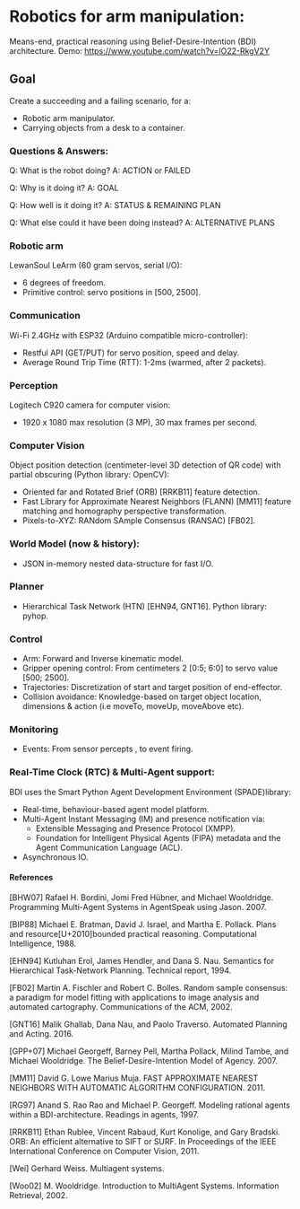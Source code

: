 # Robotics for arm manipulation:

Means-end, practical reasoning using Belief-Desire-Intention (BDI) architecture.
Demo: https://www.youtube.com/watch?v=lO22-RkgV2Y

## Goal
Create a succeeding and a failing scenario, for a:
- Robotic arm manipulator.
- Carrying objects from a desk to a container.

### Questions & Answers:
Q: What is the robot doing? A: ACTION or FAILED

Q: Why is it doing it? A: GOAL

Q: How well is it doing it? A: STATUS & REMAINING PLAN

Q: What else could it have been doing instead? A: ALTERNATIVE PLANS

### Robotic arm
LewanSoul LeArm (60 gram servos, serial I/O):
- 6 degrees of freedom.
- Primitive control: servo positions in [500, 2500].

### Communication
Wi-Fi 2.4GHz with ESP32 (Arduino compatible micro-controller):
- Restful API (GET/PUT) for servo position, speed and delay.
- Average Round Trip Time (RTT):  1-2ms (warmed, after 2 packets).

### Perception
Logitech C920 camera for computer vision:
- 1920 x 1080 max resolution (3 MP), 30 max frames per second.

### Computer Vision
Object position detection (centimeter-level 3D detection of QR code) with partial obscuring (Python library: OpenCV):
- Oriented far and Rotated Brief (ORB) [RRKB11] feature detection.
- Fast Library for Approximate Nearest Neighbors (FLANN) [MM11] feature matching and homography perspective transformation.
- Pixels-to-XYZ: RANdom SAmple Consensus (RANSAC) [FB02].

### World Model (now & history):
- JSON in-memory nested data-structure for fast I/O.

### Planner
- Hierarchical Task Network (HTN) [EHN94, GNT16]. Python library: pyhop.

### Control
- Arm: Forward and Inverse kinematic model.
- Gripper opening control: From centimeters 2 [0:5; 6:0] to servo value [500; 2500].
- Trajectories: Discretization of start and target position of end-effector.
- Collision avoidance: Knowledge-based on target object location, dimensions & action (i.e
moveTo, moveUp, moveAbove etc).

### Monitoring
- Events: From sensor percepts , to event firing.

### Real-Time Clock (RTC) & Multi-Agent support:
BDI uses the Smart Python Agent Development Environment (SPADE)library:
- Real-time, behaviour-based agent model platform.
- Multi-Agent Instant Messaging (IM) and presence notification via:
  - Extensible Messaging and Presence Protocol (XMPP).
  - Foundation for Intelligent Physical Agents (FIPA) metadata and the Agent Communication Language (ACL).
- Asynchronous IO.

#### References

[BHW07] Rafael H. Bordini, Jomi Fred Hübner, and Michael Wooldridge. Programming Multi-Agent Systems in AgentSpeak using Jason. 2007.

[BIP88] Michael E. Bratman, David J. Israel, and Martha E. Pollack. Plans and resource[U+2010]bounded practical reasoning. Computational Intelligence, 1988.

[EHN94] Kutluhan Erol, James Hendler, and Dana S. Nau. Semantics for Hierarchical Task-Network Planning. Technical report, 1994.

[FB02] Martin A. Fischler and Robert C. Bolles. Random sample consensus: a paradigm for model fitting with applications to image analysis and automated cartography. Communications of the ACM, 2002.

[GNT16] Malik Ghallab, Dana Nau, and Paolo Traverso. Automated Planning and Acting. 2016.

[GPP+07] Michael Georgeff, Barney Pell, Martha Pollack, Milind Tambe, and Michael Wooldridge. The Belief-Desire-Intention Model of Agency. 2007.

[MM11] David G. Lowe Marius Muja. FAST APPROXIMATE NEAREST NEIGHBORS WITH AUTOMATIC ALGORITHM CONFIGURATION. 2011.

[RG97] Anand S. Rao Rao and Michael P. Georgeff. Modeling rational agents within a BDI-architecture. Readings in agents, 1997.

[RRKB11] Ethan Rublee, Vincent Rabaud, Kurt Konolige, and Gary Bradski. ORB: An efficient alternative to SIFT or SURF. In Proceedings of the IEEE International Conference on Computer Vision, 2011.

[Wei] Gerhard Weiss. Multiagent systems.

[Woo02] M. Wooldridge. Introduction to MultiAgent Systems. Information Retrieval, 2002.